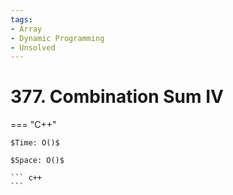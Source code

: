 ```yaml
---
tags:
- Array
- Dynamic Programming
- Unsolved
---
```



# 377. Combination Sum IV

=== "C++"

    $Time: O()$

    $Space: O()$

    ``` c++
    ```